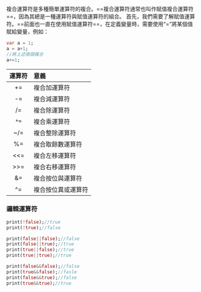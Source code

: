 複合運算符是多種簡單運算符的複合。==複合運算符通常也叫作賦值複合運算符==，因為其總是一種運算符與賦值運算符的組合。
首先，我們需要了解賦值運算符。==前面也一直在使用賦值運算符==，在定義變量時，需要使用“=”將某個值賦給變量，例如：
```dart
var a = 1;
a = a+1;
//將上述兩個複合
a+=1;
```

|運算符|意義|
|:---:|:---|
|+=|複合加運算符|
|-=|複合減運算符|
|/=|複合除運算符|
|`*=` |複合乘運算符|
|~/=|複合整除運算符|
|%=|複合取餘數運算符|
|<<=|複合左移運算符|
|>>=|複合右移運算符|
|&=|複合按位與運算符|
|^=|複合按位異或運算符|

### 邏輯運算符
```dart
print(!false);//true
print(!true);//false

print(false||false);//false
print(false||true);//true
print(true||false);//true
print(true||true);//true

print(false&&false);//false
print(true&&false);//fasle
print(false&&true);//false
print(true&&true);//true
```
